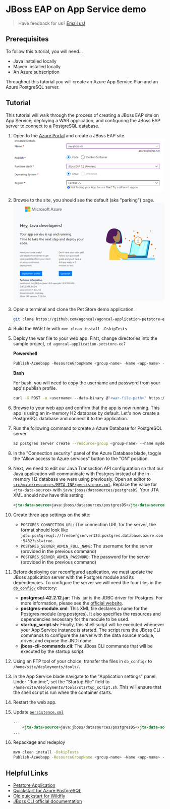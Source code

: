 # JBoss EAP on App Service demo

> Have feedback for us? [Email us!](mailto:java-on-app-service@microsoft.com)

## Prerequisites

To follow this tutorial, you will need...

- Java installed locally
- Maven installed locally
- An Azure subscription

Throughout this tutorial you will create an Azure App Service Plan and an Azure PostgreSQL server.

## Tutorial

This tutorial will walk through the process of creating a JBoss EAP site on App Service, deploying a WAR application, and configuring the JBoss EAP server to connect to a PostgreSQL database.

1. Open to the [Azure Portal](https://portal.azure.com/) and create a JBoss EAP site.
    ![Portal create flow](images/portal-create.PNG)
2. Browse to the site, you should see the default (aka "parking") page.
   ![JBoss EAP parking page](images/parking-page.PNG)
3. Open a terminal and clone the Pet Store demo application.

    ```bash
    git clone https://github.com/agoncal/agoncal-application-petstore-ee7.git
    ```

4. Build the WAR file with `mvn clean install -DskipTests`
5. Deploy the war file to your web app. First, change directories into the sample project, `cd agoncal-application-petstore-ee7`

    **Powershell**

    ```powershell
    Publish-AzWebapp -ResourceGroupName <group-name> -Name <app-name> -ArchivePath agoncal-application-petstore-ee7\target\applicationPetstore.war
    ```

    **Bash**

    For bash, you will need to copy the username and password from your app's publish profile.

    ```bash
    curl -X POST -u <username> --data-binary @"<war-file-path>" https://<app-name>.scm.azurewebsites.net/api/wardeploy
    ```

6. Browse to your web app and confirm that the app is now running. This app is using an in-memory H2 database by default. Let's now create a PostgreSQL database and connect it to the application.
7. Run the following command to create a Azure Database for PostgreSQL server.

    ```bash
    az postgres server create --resource-group <group-name> --name mydemoserver --location westus --admin-user myadmin --admin-password <server_admin_password> --sku-name GP_Gen5_2
    ```

8. In the "Connection security" panel of the Azure Database blade, toggle the "Allow access to Azure services" button to the "ON" position.
9. Next, we need to edit our Java Transaction API configuration so that our Java application will communicate with Postgres instead of the in-memory H2 database we were using previously. Open an editor to [`src/main/resources/META-INF/persistence.xml`](agoncal-application-petstore-ee7/src/main/resources/META-INF/persistence.xml). Replace the value for `<jta-data-source>` with `java:jboss/datasources/postgresDS`. Your JTA XML should now have this setting:

    ```xml
    <jta-data-source>java:jboss/datasources/postgresDS</jta-data-source>
    ```

10. Create three app settings on the site:

    - `POSTGRES_CONNECTION_URL`: The connection URL for the server, the format should look like `jdbc:postgresql://freebergserver123.postgres.database.azure.com:5432?ssl=true`.
    - `POSTGRES_SERVER_ADMIN_FULL_NAME`: The username for the server (provided in the previous command)
    - `POSTGRES_SERVER_ADMIN_PASSWORD`: The password for the server (provided in the previous command)

11. Before deploying our reconfigured application, we must update the JBoss application server with the Postgres module and its dependencies. To configure the server we will need the four files in the  [`db_config/`](db_config/) directory:

    - **postgresql-42.2.12.jar**: This .jar is the JDBC driver for Postgres. For more information, please see the [official website](https://jdbc.postgresql.org/index.html).
    - **postgres-module.xml**: This XML file declares a name for the Postgres module (org.postgres). It also specifies the resources and dependencies necessary for the module to be used.
    - **startup_script.sh**: Finally, this shell script will be executed whenever your App Service instance is started. The script runs the JBoss CLI commands to configure the server with the data source module, driver, and expose the JNDI name.
    - **jboss-cli-commands.cli**: The JBoss CLI commands that will be executed by the startup script.

12. Using an FTP tool of your choice, transfer the files in `db_config/` to `/home/site/deployments/tools/`.
13. In the App Service blade navigate to the "Application settings" panel. Under "Runtime", set the "Startup File" field to `/home/site/deployments/tools/startup_script.sh`. This will ensure that the shell script is run when the container starts.
14. Restart the web app.
15. Update [`persistence.xml`](agoncal-application-petstore-ee7/src/main/resources/META-INF/persistence.xml)

    ```xml
    ...
        <jta-data-source>java:jboss/datasources/postgresDS</jta-data-source>
    ...
    ```

16. Repackage and redeploy

    ```bash
    mvn clean install -DskipTests
    Publish-AzWebapp -ResourceGroupName <group-name> -Name <app-name> -ArchivePath agoncal-application-petstore-ee7\target\applicationPetstore.war
    ```

## Helpful Links

- [Petstore Application](https://github.com/agoncal/agoncal-application-petstore-ee7)
- [Quickstart for Azure PostgreSQL](https://docs.microsoft.com/en-us/azure/postgresql/quickstart-create-server-database-azure-cli)
- [Old quickstart for Wildfly](https://github.com/JasonFreeberg/agoncal-application-petstore-ee7/blob/master/temp_quickstart_steps.md)
- [JBoss CLI official documentation](https://access.redhat.com/documentation/en-us/red_hat_jboss_enterprise_application_platform/7.0/html-single/management_cli_guide/#how_to_cli)